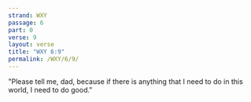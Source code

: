 ```yaml
---
strand: WXY
passage: 6
part: 0
verse: 9
layout: verse
title: "WXY 6:9"
permalink: /WXY/6/9/
---
```

"Please tell me, dad, because if there is anything that I need to do in this world, I need to do good."
